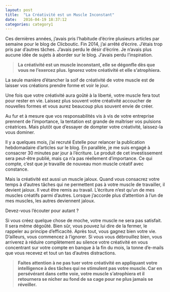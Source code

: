 ```yaml
---
layout: post
title:  "La Créativité est un Muscle Inconstant"
date:   2016-04-19 18:37:12
categories: category1
---
```


Ces dernières années, j’avais pris l’habitude d’écrire plusieurs articles par semaine pour le blog de Clicboutic. Fin 2014, j’ai arrêté d’écrire. J’étais trop pris par d’autres tâches. J’avais perdu le désir d’écrire. Je n’avais plus aucune idée de sujets à aborder sur le blog. J’avais perdu l’inspiration.

> **La créativité est un muscle inconstant, elle se dégonfle dès que vous ne l’exercez plus. Ignorez votre créativité et elle s’atrophiera.**

La seule manière d’étancher la soif de créativité de votre muscle est de laisser vos créations prendre forme et voir le jour.

Une fois que votre créativité aura goûté à la liberté, votre muscle fera tout pour rester en vie. Laissez plus souvent votre créativité accoucher de nouvelles formes et vous aurez beaucoup plus souvent envie de créer. 

Au fur et à mesure que vos responsabilités vis à vis de votre entreprise prennent de l’importance, la tentation est grande de maîtriser vos pulsions créatrices. Mais plutôt que d’essayer de dompter votre créativité, laissez-la vous dominer.

Il y a quelques mois, j’ai recruté Estelle pour relancer la publication hebdomadaire d’articles sur le blog. En parallèle, je me suis engagé à consacrer 30 minutes par jour à l’écriture. Le produit de cet investissement sera peut-être publié, mais ça n’a pas réellement d’importance. Ce qui compte, c’est que je travaille de nouveau mon muscle créatif avec constance.

Mais la créativité est aussi un muscle jaloux. Quand vous consacrez votre temps à d’autres tâches qui ne permettent pas à votre muscle de travailler, il devient jaloux. Il veut être remis au travail. L’écriture n’est qu’un de mes muscles créatifs parmi d’autres. Lorsque j’accorde plus d’attention à l’un de mes muscles, les autres deviennent jaloux. 

Devez-vous l’écouter pour autant ?

Si vous créez quelque chose de moche, votre muscle ne sera pas satisfait. Il sera même dégoûté. Bien sûr, vous pouvez lui dire de la fermer, le rappeler au principe d’efficacité. Après tout, vous gagnez bien votre vie. D’ailleurs, vous commencez à l’ignorer. Si vous vous débrouillez bien, vous arriverez à réduire complètement au silence votre créativité en vous concentrant sur votre compte en banque à la fin du mois, la tonne d’e-mails que vous recevez et tout un tas d’autres distractions. 

> **Faites attention à ne pas tuer votre créativité en appliquant votre intelligence à des tâches qui ne stimulent pas votre muscle. Car en persévérant dans cette voie, **votre muscle s’atrophiera et il retournera se nicher au fond de sa cage** pour ne plus jamais se réveiller.**



